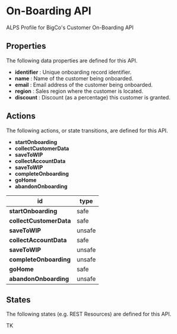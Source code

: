 # On-Boarding API


ALPS Profile for BigCo's Customer On-Boarding API

## Properties


The following data properties are defined for this API.


 - **identifier** : Unique onboarding record identifier.
 - **name** : Name of the customer being onboarded.
 - **email** : Email address of the customer being onboarded.
 - **region** : Sales region where the customer is located.
 - **discount** : Discount (as a percentage) this customer is granted.

## Actions


The following actions, or state transitions, are defined for this API.


 - **startOnboarding**
 - **collectCustomerData**
 - **saveToWIP**
 - **collectAccountData**
 - **saveToWIP**
 - **completeOnboarding**
 - **goHome**
 - **abandonOnboarding**

id | type
--- | ---
**startOnboarding**|safe 
**collectCustomerData**|safe
**saveToWIP**|unsafe 
**collectAccountData**|safe 
**saveToWIP**|unsafe 
**completeOnboarding**|unsafe 
**goHome**|safe 
**abandonOnboarding**|unsafe

## States


The following states (e.g. REST Resources) are defined for this API.


TK
